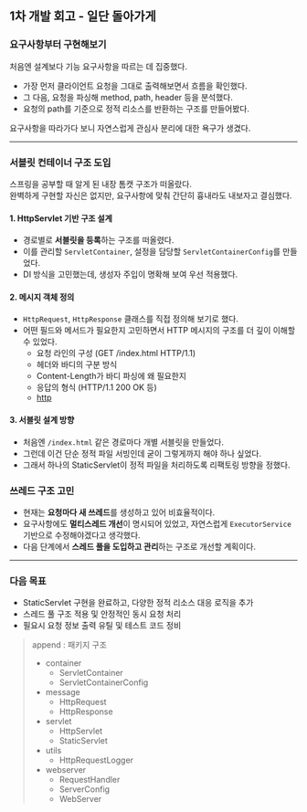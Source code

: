 


## 1차 개발 회고 - 일단 돌아가게

### 요구사항부터 구현해보기

처음엔 설계보다 기능 요구사항을 따르는 데 집중했다.

- 가장 먼저 클라이언트 요청을 그대로 출력해보면서 흐름을 확인했다.
- 그 다음, 요청을 파싱해 method, path, header 등을 분석했다.
- 요청의 path를 기준으로 정적 리소스를 반환하는 구조를 만들어봤다.

요구사항을 따라가다 보니 자연스럽게 관심사 분리에 대한 욕구가 생겼다.

---

### 서블릿 컨테이너 구조 도입

스프링을 공부할 때 알게 된 내장 톰캣 구조가 떠올랐다.  
완벽하게 구현할 자신은 없지만, 요구사항에 맞춰 간단히 흉내라도 내보자고 결심했다.

#### 1. HttpServlet 기반 구조 설계
- 경로별로 **서블릿을 등록**하는 구조를 떠올렸다.
- 이를 관리할 `ServletContainer`, 설정을 담당할 `ServletContainerConfig`를 만들었다.
- DI 방식을 고민했는데, 생성자 주입이 명확해 보여 우선 적용했다.

#### 2. 메시지 객체 정의
- `HttpRequest`, `HttpResponse` 클래스를 직접 정의해 보기로 했다.
- 어떤 필드와 메서드가 필요한지 고민하면서 HTTP 메시지의 구조를 더 깊이 이해할 수 있었다.
  - 요청 라인의 구성 (GET /index.html HTTP/1.1)
  - 헤더와 바디의 구분 방식 
  - Content-Length가 바디 파싱에 왜 필요한지 
  - 응답의 형식 (HTTP/1.1 200 OK 등)
  - [http](https://velog.io/@genius00hwan/Http)

#### 3. 서블릿 설계 방향
- 처음엔 `/index.html` 같은 경로마다 개별 서블릿을 만들었다.
- 그런데 이건 단순 정적 파일 서빙인데 굳이 그렇게까지 해야 하나 싶었다.
- 그래서 하나의 StaticServlet이 정적 파일을 처리하도록 리팩토링 방향을 정했다.


### 쓰레드 구조 고민

- 현재는 **요청마다 새 쓰레드**를 생성하고 있어 비효율적이다.
- 요구사항에도 **멀티스레드 개선**이 명시되어 있었고, 자연스럽게 `ExecutorService` 기반으로 수정해야겠다고 생각했다.
- 다음 단계에서 **스레드 풀을 도입하고 관리**하는 구조로 개선할 계획이다.

---

### 다음 목표

- StaticServlet 구현을 완료하고, 다양한 정적 리소스 대응 로직을 추가
- 스레드 풀 구조 적용 및 안정적인 동시 요청 처리
- 필요시 요청 정보 출력 유틸 및 테스트 코드 정비




> append : 패키지 구조
> 
> - container
>   - ServletContainer
>   - ServletContainerConfig
> - message
>   - HttpRequest
>   - HttpResponse
> - servlet
>   - HttpServlet
>   - StaticServlet
> - utils
>   - HttpRequestLogger
> - webserver
>   - RequestHandler
>   - ServerConfig
>   - WebServer